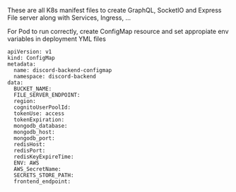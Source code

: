 These are all K8s manifest files to create GraphQL, SocketIO and Express File server along with Services, Ingress, ...

For Pod to run correctly, create ConfigMap resource and set appropiate env variables in deployment YML files

```
apiVersion: v1
kind: ConfigMap
metadata:
  name: discord-backend-configmap
  namespace: discord-backend
data:
  BUCKET_NAME: 
  FILE_SERVER_ENDPOINT: 
  region: 
  cognitoUserPoolId: 
  tokenUse: access
  tokenExpiration: 
  mongodb_database: 
  mongodb_host: 
  mongodb_port: 
  redisHost: 
  redisPort: 
  redisKeyExpireTime: 
  ENV: AWS
  AWS_SecretName: 
  SECRETS_STORE_PATH: 
  frontend_endpoint: 
```

